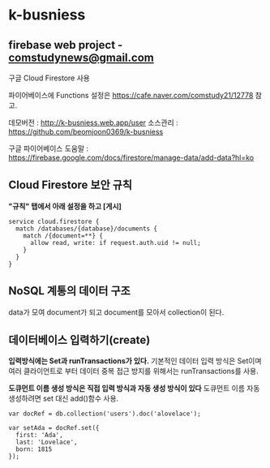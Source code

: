 # k-busniess
## firebase web project - comstudynews@gmail.com


구글 Cloud Firestore 사용

파이어베이스에 Functions 설정은 https://cafe.naver.com/comstudy21/12778 참고.

데모버전 : http://k-busniess.web.app/user
소스관리 : https://github.com/beomjoon0369/k-busniess

구글 파이어베이스 도움말 : 
https://firebase.google.com/docs/firestore/manage-data/add-data?hl=ko



## Cloud Firestore 보안 규칙
**"규칙" 탭에서 아래 설정을 하고 [게시]**
```
service cloud.firestore {
  match /databases/{database}/documents {
    match /{document=**} {
      allow read, write: if request.auth.uid != null;
    }
  }
}
```

## NoSQL 계통의 데이터 구조
data가 모여 document가 되고 document를 모아서 collection이 된다.


## 데이터베이스 입력하기(create)
**입력방식에는 Set과 runTransactions가 있다.**
기본적인 데이터 입력 방식은 Set이며 
여러 클라이언트로 부터 데이터 중복 접근 방지를 위해서는 runTransactions를 사용.

**도큐먼트 이름 생성 방식은 직접 입력 방식과 자동 생성 방식이 있다**
도큐먼트 이름 자동 생성하려면 set 대신 add()함수 사용.

```
var docRef = db.collection('users').doc('alovelace');

var setAda = docRef.set({
  first: 'Ada',
  last: 'Lovelace',
  born: 1815
});
```
